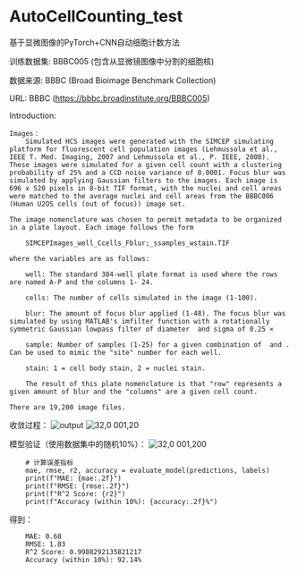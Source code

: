 # AutoCellCounting_test

基于显微图像的PyTorch+CNN自动细胞计数方法

训练数据集: BBBC005 (包含从显微镜图像中分割的细胞核)

数据来源: BBBC (Broad Bioimage Benchmark Collection)

URL: BBBC (https://bbbc.broadinstitute.org/BBBC005)

Introduction: 

    Images：
        Simulated HCS images were generated with the SIMCEP simulating platform for fluorescent cell population images (Lehmussola et al., IEEE T. Med. Imaging, 2007 and Lehmussola et al., P. IEEE, 2008). These images were simulated for a given cell count with a clustering probability of 25% and a CCD noise variance of 0.0001. Focus blur was simulated by applying Gaussian filters to the images. Each image is 696 x 520 pixels in 8-bit TIF format, with the nuclei and cell areas were matched to the average nuclei and cell areas from the BBBC006 (Human U2OS cells (out of focus)) image set.

    The image nomenclature was chosen to permit metadata to be organized in a plate layout. Each image follows the form

        SIMCEPImages_well_Ccells_Fblur;_ssamples_wstain.TIF

    where the variables are as follows:

        well: The standard 384-well plate format is used where the rows are named A-P and the columns 1- 24.

        cells: The number of cells simulated in the image (1-100).

        blur: The amount of focus blur applied (1-48). The focus blur was simulated by using MATLAB's imfilter function with a rotationally symmetric Gaussian lowpass filter of diameter  and sigma of 0.25 × 

        sample: Number of samples (1-25) for a given combination of  and . Can be used to mimic the "site" number for each well.

        stain: 1 = cell body stain, 2 = nuclei stain.

        The result of this plate nomenclature is that "row" represents a given amount of blur and the "columns" are a given cell count.

    There are 19,200 image files.


收敛过程：
![output](https://github.com/user-attachments/assets/a8c532ca-a036-4a38-a3da-0cc7d6f4d1c5)
![32,0 001,20](https://github.com/user-attachments/assets/c2b40ca5-97c0-47dd-bc79-e93d955a02af)


模型验证（使用数据集中的随机10%）：
![32,0 001,200](https://github.com/user-attachments/assets/206403f1-ca4c-4041-b27c-e62c87f81330)


        # 计算误差指标
        mae, rmse, r2, accuracy = evaluate_model(predictions, labels)
        print(f"MAE: {mae:.2f}")
        print(f"RMSE: {rmse:.2f}")
        print(f"R^2 Score: {r2}")
        print(f"Accuracy (within 10%): {accuracy:.2f}%")

得到：

        MAE: 0.68
        RMSE: 1.03
        R^2 Score: 0.9988292135821217
        Accuracy (within 10%): 92.14%
